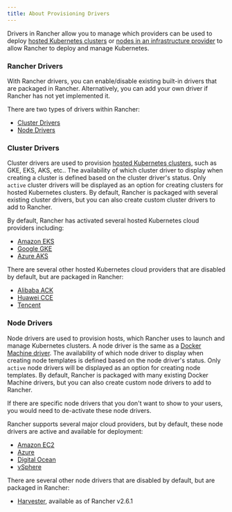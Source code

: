 ```yaml
---
title: About Provisioning Drivers
---
```


<head>
  <link rel="canonical" href="https://ranchermanager.docs.rancher.com/how-to-guides/new-user-guides/authentication-permissions-and-global-configuration/about-provisioning-drivers"/>
</head>

Drivers in Rancher allow you to manage which providers can be used to deploy [hosted Kubernetes clusters](../../kubernetes-clusters-in-rancher-setup/set-up-clusters-from-hosted-kubernetes-providers/set-up-clusters-from-hosted-kubernetes-providers.md) or [nodes in an infrastructure provider](../../launch-kubernetes-with-rancher/use-new-nodes-in-an-infra-provider/use-new-nodes-in-an-infra-provider.md) to allow Rancher to deploy and manage Kubernetes.

###  Rancher Drivers

With Rancher drivers, you can enable/disable existing built-in drivers that are packaged in Rancher. Alternatively, you can add your own driver if Rancher has not yet implemented it.

There are two types of drivers within Rancher:

* [Cluster Drivers](#cluster-drivers)
* [Node Drivers](#node-drivers)

### Cluster Drivers

Cluster drivers are used to provision [hosted Kubernetes clusters](../../kubernetes-clusters-in-rancher-setup/set-up-clusters-from-hosted-kubernetes-providers/set-up-clusters-from-hosted-kubernetes-providers.md), such as GKE, EKS, AKS, etc.. The availability of which cluster driver to display when creating a cluster is defined based on the cluster driver's status. Only `active` cluster drivers will be displayed as an option for creating clusters for hosted Kubernetes clusters. By default, Rancher is packaged with several existing cluster drivers, but you can also create custom cluster drivers to add to Rancher.

By default, Rancher has activated several hosted Kubernetes cloud providers including:

*  [Amazon EKS](../../kubernetes-clusters-in-rancher-setup/set-up-clusters-from-hosted-kubernetes-providers/eks.md)
*  [Google GKE](../../kubernetes-clusters-in-rancher-setup/set-up-clusters-from-hosted-kubernetes-providers/gke.md)
*  [Azure AKS](../../kubernetes-clusters-in-rancher-setup/set-up-clusters-from-hosted-kubernetes-providers/aks.md)

There are several other hosted Kubernetes cloud providers that are disabled by default, but are packaged in Rancher:

* [Alibaba ACK](../../kubernetes-clusters-in-rancher-setup/set-up-clusters-from-hosted-kubernetes-providers/alibaba.md)
* [Huawei CCE](../../kubernetes-clusters-in-rancher-setup/set-up-clusters-from-hosted-kubernetes-providers/huawei.md)
* [Tencent](../../kubernetes-clusters-in-rancher-setup/set-up-clusters-from-hosted-kubernetes-providers/tencent.md)

### Node Drivers

Node drivers are used to provision hosts, which Rancher uses to launch and manage Kubernetes clusters. A node driver is the same as a [Docker Machine driver](https://docs.docker.com/machine/drivers/). The availability of which node driver to display when creating node templates is defined based on the node driver's status. Only `active` node drivers will be displayed as an option for creating node templates. By default, Rancher is packaged with many existing Docker Machine drivers, but you can also create custom node drivers to add to Rancher.

If there are specific node drivers that you don't want to show to your users, you would need to de-activate these node drivers.

Rancher supports several major cloud providers, but by default, these node drivers are active and available for deployment:

*   [Amazon EC2](../../launch-kubernetes-with-rancher/use-new-nodes-in-an-infra-provider/create-an-amazon-ec2-cluster.md)
*   [Azure](../../launch-kubernetes-with-rancher/use-new-nodes-in-an-infra-provider/create-an-azure-cluster.md)
*   [Digital Ocean](../../launch-kubernetes-with-rancher/use-new-nodes-in-an-infra-provider/create-a-digitalocean-cluster.md)
*   [vSphere](../../launch-kubernetes-with-rancher/use-new-nodes-in-an-infra-provider/vsphere/vsphere.md)

There are several other node drivers that are disabled by default, but are packaged in Rancher:

*   [Harvester](../../../../integrations-in-rancher/harvester/overview.md#harvester-node-driver/), available as of Rancher v2.6.1
